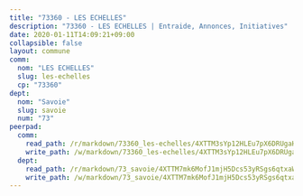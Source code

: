 ```yaml
---
title: "73360 - LES ECHELLES"
description: "73360 - LES ECHELLES | Entraide, Annonces, Initiatives"
date: 2020-01-11T14:09:21+09:00
collapsible: false
layout: commune
comm:
  nom: "LES ECHELLES"
  slug: les-echelles
  cp: "73360"
dept:
  nom: "Savoie"
  slug: savoie
  num: "73"
peerpad:
  comm:
    read_path: /r/markdown/73360_les-echelles/4XTTM3sYp12HLEu7pX6DRUgaHmPKupiznGUB18eYDroMCobFi
    write_path: /w/markdown/73360_les-echelles/4XTTM3sYp12HLEu7pX6DRUgaHmPKupiznGUB18eYDroMCobFi-K3TgU7a5NVB7d8rwhPB2BodkfFZtxEgFzXzQNrAha4tMWRgVd7JfhCp8F6uX1LBLSYS2WS6g7DmgRMp6SrA7KpbUFkoycwocCQJxQKV3dPhEbbLrMUZ4naMST782fNguMVfxqSB6
  dept:
    read_path: /r/markdown/73_savoie/4XTTM7mk6MofJ1mjH5Dcs53yRSgs6qtxaWYjKD54ttqHGEMur
    write_path: /w/markdown/73_savoie/4XTTM7mk6MofJ1mjH5Dcs53yRSgs6qtxaWYjKD54ttqHGEMur-K3TgTorsK1WLw8S2EgnkoX8tJEgZgam6ANhvqrVqNfiz9fX8kbMKu5AF1rqzXyxMRZgoVPrb5EERe3PeBhqF1SBfP5G1PJnvsDUF2LQSxevobpkDM4djQDebTYoo6Yx53thenJpY
---
```


